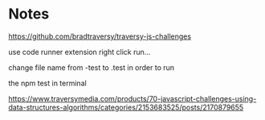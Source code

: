 # Notes

https://github.com/bradtraversy/traversy-js-challenges

use code runner extension right click run...

change file name from -test to .test in order to run

the npm test in terminal

https://www.traversymedia.com/products/70-javascript-challenges-using-data-structures-algorithms/categories/2153683525/posts/2170879655

